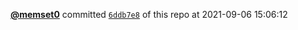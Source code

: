 <a href=https://github.com/memset0><strong>@memset0</strong></a> committed <a href=https://github.com/memset0/memset0/commit/6ddb7e81a6747ca91efb6ef4c6fe5d9d68604de8><code>6ddb7e8</code></a> of this repo
at 2021-09-06 15:06:12
